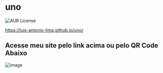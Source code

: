 # uno

![AUR License](https://img.shields.io/aur/license/:packageName)


https://luis-antonio-lima.github.io/uno/

## Acesse meu site pelo link acima ou pelo QR Code Abaixo

![image](https://github.com/Luis-Antonio-Lima/uno/assets/132936281/15f1a692-6a70-401c-aa81-e05614352418)
